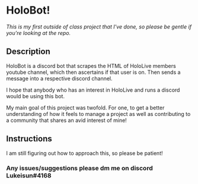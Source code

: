 # HoloBot!
*This is my first outside of class project that I've done, so please
be gentle if you're looking at the repo.*

## Description
HoloBot is a discord bot that scrapes the HTML of HoloLive members
youtube channel, which then ascertains if that user is on. Then sends
a message into a respective discord channel.

I hope that anybody who has an interest in HoloLive and runs a
discord would be using this bot.

My main goal of this project was twofold. For one, to get a
better understanding of how it feels to manage a project as well as
contributing to a community that shares an avid interest of mine!

## Instructions

I am still figuring out how to approach this, so please be patient!

### Any issues/suggestions please dm me on discord Lukeisun#4168
